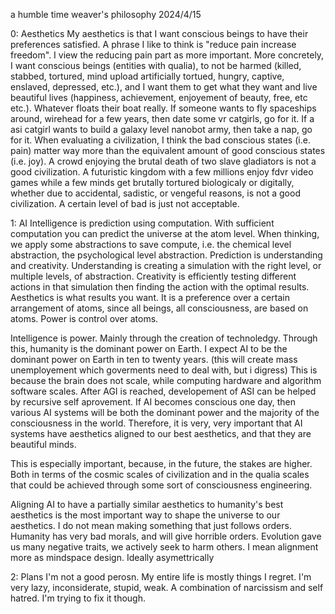 a humble time weaver's philosophy
2024/4/15

0: Aesthetics
My aesthetics is that I want conscious beings to have their preferences satisfied. 
A phrase I like to think is "reduce pain increase freedom". I view the reducing pain part as more important. 
More concretely, I want conscious beings (entities with qualia), to not be harmed (killed, stabbed, tortured, mind upload artificially tortued, hungry, captive, enslaved, depressed, etc.),
and I want them to get what they want and live beautiful lives (happiness, achievement, enjoyement of beauty, free, etc etc.). Whatever floats their boat really. If someone wants to fly
spaceships around, wirehead for a few years, then date some vr catgirls, go for it. If a asi catgirl wants to build a galaxy level nanobot army, then take a nap, go for it. 
When evaluating a civilization, I think the bad conscious states (i.e. pain) matter way more than the equivalent amount of good conscious states (i.e. joy). A crowd enjoying the brutal death of two slave 
gladiators is not a good civilization. A futuristic kingdom with a few millions enjoy fdvr video games while a few minds get brutally tortured biologicaly or digitally, whether due to accidental, 
sadistic, or vengeful reasons, is not a good civilization.
A certain level of bad is just not acceptable. 

1: AI
Intelligence is prediction using computation. With sufficient computation you can predict the universe at the atom level. When thinking, we apply some abstractions to save compute, 
i.e. the chemical level abstraction, the psychological level abstraction. Prediction is understanding and creativity. Understanding is creating a simulation with the right
level, or multiple levels, of abstraction. Creativity is efficiently testing different actions in that simulation then finding the action with the optimal results. 
Aesthetics is what results you want. It is a preference over a certain arrangement of atoms, since all beings, all consciousness, are based on atoms. Power is control over atoms. 

Intelligence is power. Mainly through the creation of technoledgy. Through this, humanity is the dominant power on Earth. I expect AI to be the dominant power on Earth in ten to twenty years.
(this will create mass unemployement which goverments need to deal with, but i digress)
This is because the brain does not scale, while computing hardware and algorithm software scales. After AGI is reached, developement of ASI can be helped by recursive self aprovement. 
If AI becomes conscious one day, then various AI systems will be both the dominant power and the majority of the consciousness in the world.
Therefore, it is very, very important that AI systems have aesthetics aligned to our best aesthetics, and that they are beautiful minds. 

This is especially important, because, in the future, the stakes are higher. Both in terms of the cosmic scales of civilization and in the qualia scales that could be achieved through
some sort of consciousness engineering. 

Aligning AI to have a partially similar aesthetics to humanity's best aesthetics is the most important way to shape the universe to our aesthetics. I do not mean making something that just follows orders. 
Humanity has very bad morals, and will give horrible orders. Evolution gave us many negative traits, we actively seek to harm others. I mean alignment more as mindspace design. Ideally asymettrically 



2: Plans
I'm not a good perosn. My entire life is mostly things I regret. I'm very lazy, inconsiderate, stupid, weak. A combination of narcissism and self hatred. I'm trying to fix it though. 
         
